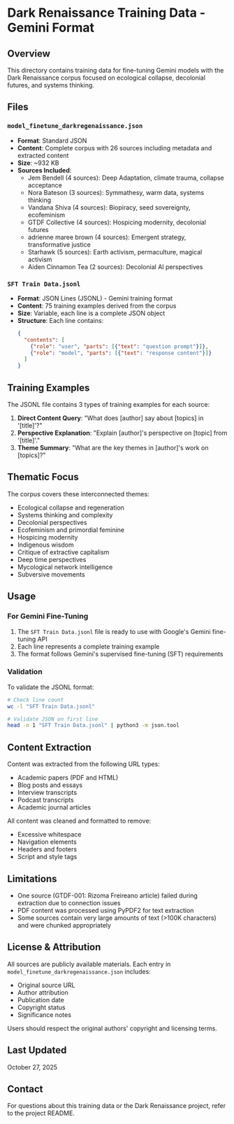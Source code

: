 # Dark Renaissance Training Data - Gemini Format

## Overview
This directory contains training data for fine-tuning Gemini models with the Dark Renaissance corpus focused on ecological collapse, decolonial futures, and systems thinking.

## Files

### `model_finetune_darkregenaissance.json`
- **Format**: Standard JSON
- **Content**: Complete corpus with 26 sources including metadata and extracted content
- **Size**: ~932 KB
- **Sources Included**:
  - Jem Bendell (4 sources): Deep Adaptation, climate trauma, collapse acceptance
  - Nora Bateson (3 sources): Symmathesy, warm data, systems thinking
  - Vandana Shiva (4 sources): Biopiracy, seed sovereignty, ecofeminism
  - GTDF Collective (4 sources): Hospicing modernity, decolonial futures
  - adrienne maree brown (4 sources): Emergent strategy, transformative justice
  - Starhawk (5 sources): Earth activism, permaculture, magical activism
  - Aiden Cinnamon Tea (2 sources): Decolonial AI perspectives

### `SFT Train Data.jsonl`
- **Format**: JSON Lines (JSONL) - Gemini training format
- **Content**: 75 training examples derived from the corpus
- **Size**: Variable, each line is a complete JSON object
- **Structure**: Each line contains:
  ```json
  {
    "contents": [
      {"role": "user", "parts": [{"text": "question prompt"}]},
      {"role": "model", "parts": [{"text": "response content"}]}
    ]
  }
  ```

## Training Examples

The JSONL file contains 3 types of training examples for each source:

1. **Direct Content Query**: "What does [author] say about [topics] in '[title]'?"
2. **Perspective Explanation**: "Explain [author]'s perspective on [topic] from '[title]'."
3. **Theme Summary**: "What are the key themes in [author]'s work on [topics]?"

## Thematic Focus

The corpus covers these interconnected themes:
- Ecological collapse and regeneration
- Systems thinking and complexity
- Decolonial perspectives
- Ecofeminism and primordial feminine
- Hospicing modernity
- Indigenous wisdom
- Critique of extractive capitalism
- Deep time perspectives
- Mycological network intelligence
- Subversive movements

## Usage

### For Gemini Fine-Tuning

1. The `SFT Train Data.jsonl` file is ready to use with Google's Gemini fine-tuning API
2. Each line represents a complete training example
3. The format follows Gemini's supervised fine-tuning (SFT) requirements

### Validation

To validate the JSONL format:
```bash
# Check line count
wc -l "SFT Train Data.jsonl"

# Validate JSON on first line
head -n 1 "SFT Train Data.jsonl" | python3 -m json.tool
```

## Content Extraction

Content was extracted from the following URL types:
- Academic papers (PDF and HTML)
- Blog posts and essays
- Interview transcripts
- Podcast transcripts
- Academic journal articles

All content was cleaned and formatted to remove:
- Excessive whitespace
- Navigation elements
- Headers and footers
- Script and style tags

## Limitations

- One source (GTDF-001: Rizoma Freireano article) failed during extraction due to connection issues
- PDF content was processed using PyPDF2 for text extraction
- Some sources contain very large amounts of text (>100K characters) and were chunked appropriately

## License & Attribution

All sources are publicly available materials. Each entry in `model_finetune_darkregenaissance.json` includes:
- Original source URL
- Author attribution
- Publication date
- Copyright status
- Significance notes

Users should respect the original authors' copyright and licensing terms.

## Last Updated

October 27, 2025

## Contact

For questions about this training data or the Dark Renaissance project, refer to the project README.


